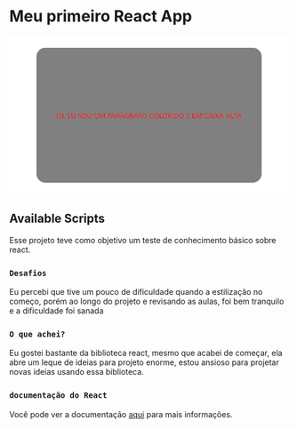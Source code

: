 # Meu primeiro React App

![Screenshot](public/project-react-base.png)



## Available Scripts

Esse projeto teve como objetivo um teste de conhecimento básico sobre react.

### `Desafios`

Eu percebi que tive um pouco de dificuldade quando a estilização no começo, porém ao longo do projeto e revisando 
as aulas, foi bem tranquilo e a dificuldade foi sanada

### `O que achei?`

Eu gostei bastante da biblioteca react, mesmo que acabei de começar, ela abre um leque de ideias para projeto enorme,
estou ansioso para projetar novas ideias usando essa biblioteca.

### `documentação do React`

Você pode ver a documentação [aqui](https://pt-br.legacy.reactjs.org/docs/getting-started.html) para mais informações.
